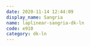 ```yaml
---
date: 2020-11-14 12:44:09
display_name: Sangria
name: laplinear-sangria-dk-ln
code: e910
category: dk-ln
---
```


